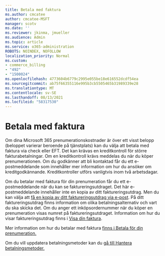 ```yaml
---
title: Betala med faktura
ms.author: cmcatee
author: cmcatee-MSFT
manager: scotv
ms.date: ''
ms.reviewer: jkinma, jmueller
ms.audience: Admin
ms.topic: article
ms.service: o365-administration
ROBOTS: NOINDEX, NOFOLLOW
localization_priority: Normal
ms.custom:
- commerce_billing
- "492"
- "1500024"
ms.openlocfilehash: 4773604b6779c2995e055be18e616552dcdf54ea
ms.sourcegitcommit: ab75f66355116e995b3cb5505465b31989339e28
ms.translationtype: MT
ms.contentlocale: sv-SE
ms.lasthandoff: 08/13/2021
ms.locfileid: "58317530"
---
```

# <a name="pay-by-invoice"></a>Betala med faktura

Om dina Microsoft 365 prenumerationskostnader är över ett visst belopp (beloppet varierar beroende på tjänstplats) kan du välja att betala med faktura via check eller EFT. Det kan krävas en kreditkontroll för större fakturabetalningar. Om en kreditkontroll krävs meddelas du när du köper prenumerationen. Om du godkänner att bli kontaktad får du ett e-postmeddelande som innehåller mer information om hur du ansöker om kreditgodkännande. Kreditkontroller utförs vanligtvis inom två arbetsdagar.

Om du betalar med faktura för din prenumeration får du ett e-postmeddelande när du kan se faktureringsutdraget. Det här e-postmeddelande innehåller inte en kopia av ditt faktureringsutdrag. Men du kan välja att [få en kopia av ditt faktureringsutdrag via e-post](https://docs.microsoft.com/microsoft-365/commerce/billing-and-payments/view-your-bill-or-invoice.md#receive-a-copy-of-your-billing-statement-in-email). På ditt faktureringsutdrag finns information om olika betalningsalternativ och vart du ska skicka det. Om du anger ett inköpsordernummer när du köper en prenumeration visas numret på faktureringsutdraget. Information om hur du visar faktureringsutdrag finns i [Visa din faktura](https://docs.microsoft.com/microsoft-365/commerce/billing-and-payments/view-your-bill-or-invoice).

Mer information om hur du betalar med faktura [finns i Betala för din prenumeration.](https://docs.microsoft.com/microsoft-365/commerce/billing-and-payments/pay-for-your-subscription)

Om du vill uppdatera betalningsmetoder kan du [gå till Hantera betalningsmetoder.](https://docs.microsoft.com/microsoft-365/commerce/billing-and-payments/manage-payment-methods)